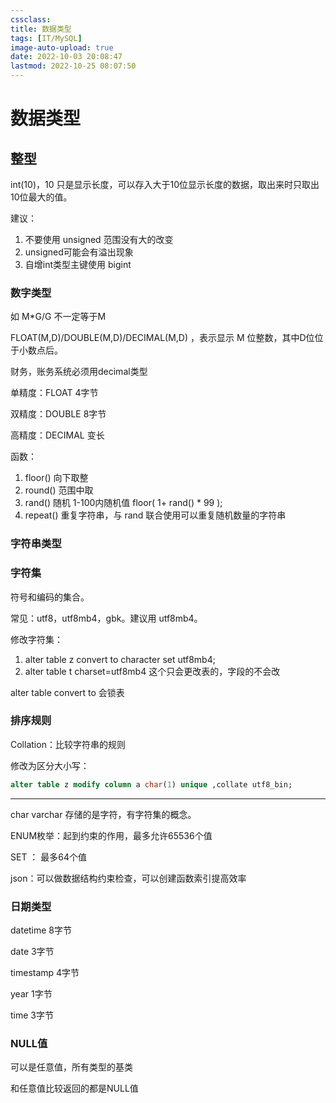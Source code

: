 ```yaml
---
cssclass:
title: 数据类型
tags: [IT/MySQL]
image-auto-upload: true
date: 2022-10-03 20:08:47
lastmod: 2022-10-25 08:07:50
---
```

# 数据类型
## 整型

int(10)，10 只是显示长度，可以存入大于10位显示长度的数据，取出来时只取出10位最大的值。

建议：

1.  不要使用 unsigned 范围没有大的改变
2.  unsigned可能会有溢出现象
3.  自增int类型主键使用 bigint

### 数字类型

如 M*G/G 不一定等于M

FLOAT(M,D)/DOUBLE(M,D)/DECIMAL(M,D) ，表示显示 M 位整数，其中D位位于小数点后。

财务，账务系统必须用decimal类型

单精度：FLOAT 4字节

双精度：DOUBLE 8字节

高精度：DECIMAL 变长

函数：

1.  floor() 向下取整
2.  round() 范围中取
3.  rand() 随机 1-100内随机值 floor( 1+ rand() * 99 );
4.  repeat() 重复字符串，与 rand 联合使用可以重复随机数量的字符串

### 字符串类型

### 字符集

符号和编码的集合。

常见：utf8，utf8mb4，gbk。建议用 utf8mb4。

修改字符集：

1.  alter table z convert to character set utf8mb4;
2.  alter table t charset=utf8mb4 这个只会更改表的，字段的不会改

alter table convert to 会锁表

### 排序规则

Collation：比较字符串的规则

修改为区分大小写：

```SQL
alter table z modify column a char(1) unique ,collate utf8_bin;
```

---

char varchar 存储的是字符，有字符集的概念。

ENUM枚举：起到约束的作用，最多允许65536个值

SET ： 最多64个值

json：可以做数据结构约束检查，可以创建函数索引提高效率

### 日期类型

datetime 8字节

date 3字节

timestamp 4字节

year 1字节

time 3字节

### NULL值

可以是任意值，所有类型的基类

和任意值比较返回的都是NULL值